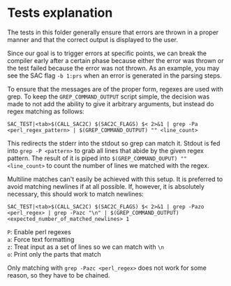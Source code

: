 # Tests explanation

The tests in this folder generally ensure that errors are thrown in a proper manner and that the correct output is displayed to the user.

Since our goal is to trigger errors at specific points, we can break the compiler early after a certain phase because either the error was thrown or the test failed because the error was not thrown. As an example, you may see the SAC flag `-b 1:prs` when an error is generated in the parsing steps.

To ensure that the messages are of the proper form, regexes are used with grep.
To keep the `GREP_COMMAND_OUTPUT` script simple, the decision was made to not add the ability to give it arbitrary arguments, but instead do regex matching as follows:

`SAC_TEST|<tab>$(CALL_SAC2C) $(SAC2C_FLAGS) $< 2>&1 | grep -Pa <perl_regex_pattern> | $(GREP_COMMAND_OUTPUT) "" <line_count>`

This redirects the stderr into the stdout so grep can match it. Stdout is fed into `grep -P <pattern>` to grab all lines that abide by the given regex pattern. The result of it is piped into `$(GREP_COMMAND_OUPUT) "" <line_count>` to count the number of lines we matched with the regex.

Multiline matches can't easily be achieved with this setup. It is preferred to avoid matching newlines if at all possible. If, however, it is absolutely necessary, this should work to match newlines:

`SAC_TEST|<tab>$(CALL_SAC2C) $(SAC2C_FLAGS) $< 2>&1 | grep -Pazo <perl_regex> | grep -Pazc "\n" | $(GREP_COMMAND_OUTPUT) <expected_number_of_matched_newlines> 1`

`P`: Enable perl regexes  
`a`: Force text formatting  
`z`: Treat input as a set of lines so we can match with `\n`  
`o`: Print only the parts that match  

Only matching with `grep -Pazc <perl_regex>` does not work for some reason, so they have to be chained.
